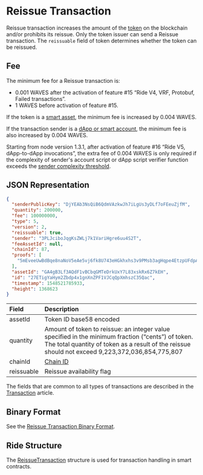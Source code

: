 # Reissue Transaction

Reissue transaction increases the amount of the [token](/en/blockchain/token/) on the blockchain and/or prohibits its reissue. Only the token issuer can send a Reissue transaction. The `reissuable` field of token determines whether the token can be reissued.

## Fee

The minimum fee for a Reissue transaction is:
* 0.001 WAVES after the activation of feature #15 “Ride V4, VRF, Protobuf, Failed transactions”.
* 1 WAVES before activation of feature #15.

If the token is a [smart asset](/en/blockchain/token/smart-asset), the minimum fee is increased by 0.004 WAVES.

If the transaction sender is a [dApp or smart account](/en/blockchain/account/dapp), the minimum fee is also increased by 0.004 WAVES.

Starting from node version 1.3.1, after activation of feature #16 “Ride V5, dApp-to-dApp invocations”, the extra fee of 0.004 WAVES is only required if the complexity of sender's account script or dApp script verifier function exceeds the [sender complexity threshold](/en/ride/limits/).

## JSON Representation

```json
{
  "senderPublicKey": "DjYEAb3NsQiB6QdmVAzkwJh7iLgUs3yDLf7oFEeuZjfM",
  "quantity": 200000,
  "fee": 100000000,
  "type": 5,
  "version": 2,
  "reissuable": true,
  "sender": "3PLJciboJqgKsZWLj7k1VariHgre6uu4S2T",
  "feeAssetId": null,
  "chainId": 87,
  "proofs": [
    "5mEveeUwBdBqe8naNoV5eAe5vj6fk8U743eHGkhxhs3v9PMsb3agHqpe4EtzpUFdpASJegXyjrGSbynZg557cnSq"
  ],
  "assetId": "GA4gB3Lf3AQdF1vBCbqGMTeDrkUxY7L83xskRx6Z7kEH",
  "id": "27ETigYaHym2Zbdp4x1gnXnZPF1VJCqQpXmhszC35Qac",
  "timestamp": 1548521785933,
  "height": 1368623
}
```

| Field | Description |
| :--- | :--- |
| assetId | Token ID base58 encoded |
| quantity | Amount of token to reissue: an integer value specified in the minimum fraction (“cents”) of token. The total quantity of token as a result of the reissue should not exceed 9,223,372,036,854,775,807 |
| chainId | [Chain ID](/en/blockchain/blockchain-network/#chain-id) |
| reissuable | Reissue availability flag |

The fields that are common to all types of transactions are described in the [Transaction](/en/blockchain/transaction/#json-representation) article.

## Binary Format

See the [Reissue Transaction Binary Format](/en/blockchain/binary-format/transaction-binary-format/reissue-transaction-binary-format).

## Ride Structure

The [ReissueTransaction](/en/ride/structures/transaction-structures/reissue-transaction) structure is used for transaction handling in smart contracts.
